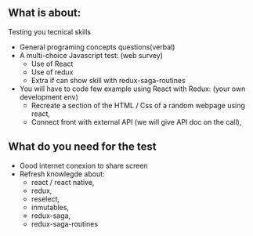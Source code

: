 ## What is about:

Testing you tecnical skills

* General programing concepts questions(verbal)
* A multi-choice Javascript test: (web survey)
  * Use of React 
  * Use of redux
  * Extra if can show skill with redux-saga-routines
* You will have to code few example using React with Redux: (your own development env)
  * Recreate a section of the HTML / Css of a random webpage using react,
  * Connect front with external API (we will give API doc on the call),
 

## What do you need for the test

* Good internet conexion to share screen
* Refresh knowlegde about:
  * react / react native, 
  * redux,
  * reselect,
  * inmutables,
  * redux-saga, 
  * redux-saga-routines 
